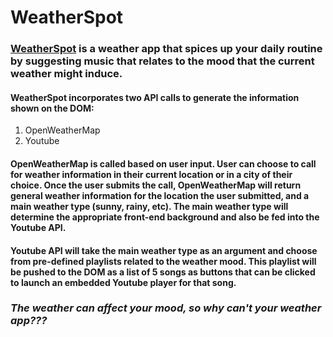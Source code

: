 # WeatherSpot

### [WeatherSpot](https://connorleee.github.io/project-1/) is a weather app that spices up your daily routine by suggesting music that relates to the mood that the current weather might induce. 

#### WeatherSpot incorporates two API calls to generate the information shown on the DOM:
  1. OpenWeatherMap 
  2. Youtube

#### OpenWeatherMap is called based on user input. User can choose to call for weather information in their current location or in a city of their choice. Once the user submits the call, OpenWeatherMap will return general weather information for the location the user submitted, and a main weather type (sunny, rainy, etc). The main weather type will determine the appropriate front-end background and also be fed into the Youtube API.

#### Youtube API will take the main weather type as an argument and choose from pre-defined playlists related to the weather mood. This playlist will be pushed to the DOM as a list of 5 songs as buttons that can be clicked to launch an embedded Youtube player for that song.

### _The weather can affect your mood, so why can't your weather app???_
